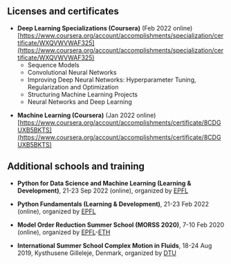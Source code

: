  

Licenses and certificates
------

- **Deep Learning Specializations (Coursera)** (Feb 2022 online) [https://www.coursera.org/account/accomplishments/specialization/certificate/WXQVWVWAF325](https://www.coursera.org/account/accomplishments/specialization/certificate/WXQVWVWAF325)
     - Sequence Models
     - Convolutional Neural Networks
     - Improving Deep Neural Networks: Hyperparameter Tuning, Regularization and Optimization
     - Structuring Machine Learning Projects
     - Neural Networks and Deep Learning
       
* **Machine Learning (Coursera)** (Jan 2022 online) [https://www.coursera.org/account/accomplishments/certificate/8CDGUXB5BKTS](https://www.coursera.org/account/accomplishments/certificate/8CDGUXB5BKTS)

Additional schools and training
------

- **Python for Data Science and Machine Learning (Learning & Development)**, 21-23 Sep 2022 (online), organized by [EPFL](https://www.epfl.ch/en/)
  
* **Python Fundamentals (Learning & Development)**, 21-23 Feb 2022 (online), organized by [EPFL](https://www.epfl.ch/en/)
  
+ **Model Order Reduction Summer School (MORSS 2020)**, 7-10 Feb 2020 (online), organized by [EPFL](https://www.epfl.ch/en/)-[ETH](https://ethz.ch/en.html)
  
- **International Summer School Complex Motion in Fluids**, 18-24 Aug 2019, Kysthusene Gilleleje, Denmark, organized by [DTU](https://www.dtu.dk/english/)

